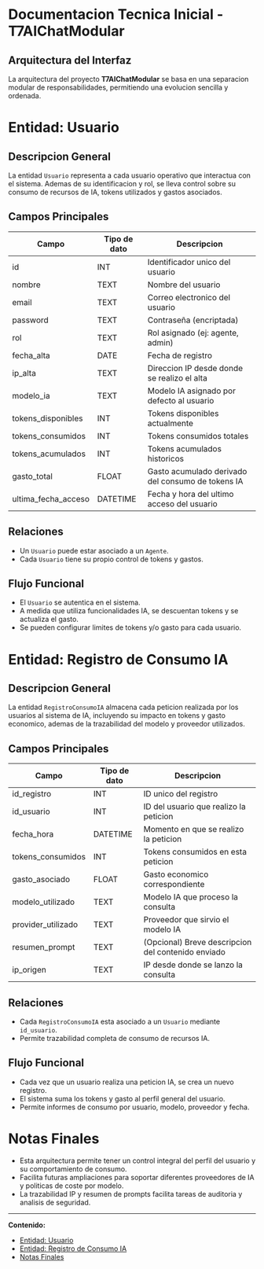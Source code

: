 # Documentacion Tecnica Inicial - T7AIChatModular

## Arquitectura del Interfaz

La arquitectura del proyecto **T7AIChatModular** se basa en una separacion modular de responsabilidades, permitiendo una evolucion sencilla y ordenada.

# Entidad: Usuario

## Descripcion General

La entidad `Usuario` representa a cada usuario operativo que interactua con el sistema. Ademas de su identificacion y rol, se lleva control sobre su consumo de recursos de IA, tokens utilizados y gastos asociados.

## Campos Principales

| Campo            | Tipo de dato | Descripcion                                         |
|------------------|--------------|-----------------------------------------------------|
| id               | INT          | Identificador unico del usuario                    |
| nombre           | TEXT         | Nombre del usuario                                 |
| email            | TEXT         | Correo electronico del usuario                     |
| password         | TEXT         | Contraseña (encriptada)                            |
| rol              | TEXT         | Rol asignado (ej: agente, admin)                   |
| fecha_alta       | DATE         | Fecha de registro                                 |
| ip_alta          | TEXT         | Direccion IP desde donde se realizo el alta         |
| modelo_ia        | TEXT         | Modelo IA asignado por defecto al usuario           |
| tokens_disponibles| INT         | Tokens disponibles actualmente                     |
| tokens_consumidos| INT          | Tokens consumidos totales                          |
| tokens_acumulados| INT          | Tokens acumulados historicos                       |
| gasto_total      | FLOAT        | Gasto acumulado derivado del consumo de tokens IA  |
| ultima_fecha_acceso | DATETIME   | Fecha y hora del ultimo acceso del usuario         |

## Relaciones

- Un `Usuario` puede estar asociado a un `Agente`.
- Cada `Usuario` tiene su propio control de tokens y gastos.

## Flujo Funcional

- El `Usuario` se autentica en el sistema.
- A medida que utiliza funcionalidades IA, se descuentan tokens y se actualiza el gasto.
- Se pueden configurar limites de tokens y/o gasto para cada usuario.

# Entidad: Registro de Consumo IA

## Descripcion General

La entidad `RegistroConsumoIA` almacena cada peticion realizada por los usuarios al sistema de IA, incluyendo su impacto en tokens y gasto economico, ademas de la trazabilidad del modelo y proveedor utilizados.

## Campos Principales

| Campo               | Tipo de dato | Descripcion                                     |
|---------------------|--------------|-------------------------------------------------|
| id_registro         | INT          | ID unico del registro                           |
| id_usuario          | INT          | ID del usuario que realizo la peticion          |
| fecha_hora          | DATETIME     | Momento en que se realizo la peticion           |
| tokens_consumidos   | INT          | Tokens consumidos en esta peticion              |
| gasto_asociado      | FLOAT        | Gasto economico correspondiente                |
| modelo_utilizado    | TEXT         | Modelo IA que proceso la consulta               |
| provider_utilizado  | TEXT         | Proveedor que sirvio el modelo IA               |
| resumen_prompt      | TEXT         | (Opcional) Breve descripcion del contenido enviado |
| ip_origen           | TEXT         | IP desde donde se lanzo la consulta             |

## Relaciones

- Cada `RegistroConsumoIA` esta asociado a un `Usuario` mediante `id_usuario`.
- Permite trazabilidad completa de consumo de recursos IA.

## Flujo Funcional

- Cada vez que un usuario realiza una peticion IA, se crea un nuevo registro.
- El sistema suma los tokens y gasto al perfil general del usuario.
- Permite informes de consumo por usuario, modelo, proveedor y fecha.

# Notas Finales

- Esta arquitectura permite tener un control integral del perfil del usuario y su comportamiento de consumo.
- Facilita futuras ampliaciones para soportar diferentes proveedores de IA y politicas de coste por modelo.
- La trazabilidad IP y resumen de prompts facilita tareas de auditoria y analisis de seguridad.

---

**Contenido:**
- [Entidad: Usuario](#entidad-usuario)
- [Entidad: Registro de Consumo IA](#entidad-registro-de-consumo-ia)
- [Notas Finales](#notas-finales)
